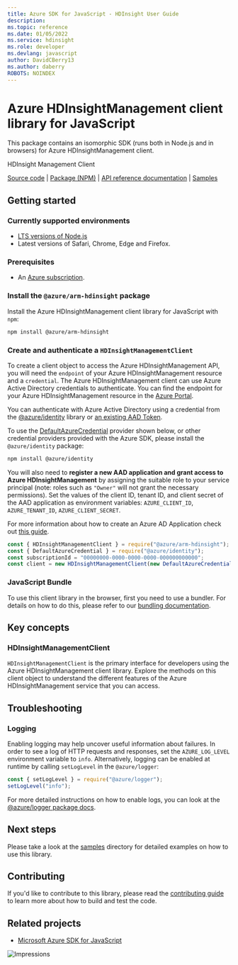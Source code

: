 ```yaml
---
title: Azure SDK for JavaScript - HDInsight User Guide
description: 
ms.topic: reference
ms.date: 01/05/2022
ms.service: hdinsight
ms.role: developer
ms.devlang: javascript
author: DavidCBerry13
ms.author: daberry
ROBOTS: NOINDEX
---
```

# Azure HDInsightManagement client library for JavaScript

This package contains an isomorphic SDK (runs both in Node.js and in browsers) for Azure HDInsightManagement client.

HDInsight Management Client

[Source code](https://github.com/Azure/azure-sdk-for-js/tree/main/sdk/hdinsight/arm-hdinsight) |
[Package (NPM)](https://www.npmjs.com/package/@azure/arm-hdinsight) |
[API reference documentation](https://docs.microsoft.com/javascript/api/@azure/arm-hdinsight) |
[Samples](https://github.com/Azure-Samples/azure-samples-js-management)

## Getting started

### Currently supported environments

- [LTS versions of Node.js](https://nodejs.org/about/releases/)
- Latest versions of Safari, Chrome, Edge and Firefox.

### Prerequisites

- An [Azure subscription][azure_sub].

### Install the `@azure/arm-hdinsight` package

Install the Azure HDInsightManagement client library for JavaScript with `npm`:

```bash
npm install @azure/arm-hdinsight
```

### Create and authenticate a `HDInsightManagementClient`

To create a client object to access the Azure HDInsightManagement API, you will need the `endpoint` of your Azure HDInsightManagement resource and a `credential`. The Azure HDInsightManagement client can use Azure Active Directory credentials to authenticate.
You can find the endpoint for your Azure HDInsightManagement resource in the [Azure Portal][azure_portal].

You can authenticate with Azure Active Directory using a credential from the [@azure/identity][azure_identity] library or [an existing AAD Token](https://github.com/Azure/azure-sdk-for-js/blob/master/sdk/identity/identity/samples/AzureIdentityExamples.md#authenticating-with-a-pre-fetched-access-token).

To use the [DefaultAzureCredential][defaultazurecredential] provider shown below, or other credential providers provided with the Azure SDK, please install the `@azure/identity` package:

```bash
npm install @azure/identity
```

You will also need to **register a new AAD application and grant access to Azure HDInsightManagement** by assigning the suitable role to your service principal (note: roles such as `"Owner"` will not grant the necessary permissions).
Set the values of the client ID, tenant ID, and client secret of the AAD application as environment variables: `AZURE_CLIENT_ID`, `AZURE_TENANT_ID`, `AZURE_CLIENT_SECRET`.

For more information about how to create an Azure AD Application check out [this guide](https://docs.microsoft.com/azure/active-directory/develop/howto-create-service-principal-portal).

```javascript
const { HDInsightManagementClient } = require("@azure/arm-hdinsight");
const { DefaultAzureCredential } = require("@azure/identity");
const subscriptionId = "00000000-0000-0000-0000-000000000000";
const client = new HDInsightManagementClient(new DefaultAzureCredential(), subscriptionId);
```


### JavaScript Bundle
To use this client library in the browser, first you need to use a bundler. For details on how to do this, please refer to our [bundling documentation](https://aka.ms/AzureSDKBundling).

## Key concepts

### HDInsightManagementClient

`HDInsightManagementClient` is the primary interface for developers using the Azure HDInsightManagement client library. Explore the methods on this client object to understand the different features of the Azure HDInsightManagement service that you can access.

## Troubleshooting

### Logging

Enabling logging may help uncover useful information about failures. In order to see a log of HTTP requests and responses, set the `AZURE_LOG_LEVEL` environment variable to `info`. Alternatively, logging can be enabled at runtime by calling `setLogLevel` in the `@azure/logger`:

```javascript
const { setLogLevel } = require("@azure/logger");
setLogLevel("info");
```

For more detailed instructions on how to enable logs, you can look at the [@azure/logger package docs](https://github.com/Azure/azure-sdk-for-js/tree/main/sdk/core/logger).

## Next steps

Please take a look at the [samples](https://github.com/Azure-Samples/azure-samples-js-management) directory for detailed examples on how to use this library.

## Contributing

If you'd like to contribute to this library, please read the [contributing guide](https://github.com/Azure/azure-sdk-for-js/blob/main/CONTRIBUTING.md) to learn more about how to build and test the code.

## Related projects

- [Microsoft Azure SDK for JavaScript](https://github.com/Azure/azure-sdk-for-js)

![Impressions](https://azure-sdk-impressions.azurewebsites.net/api/impressions/azure-sdk-for-js%2Fsdk%2Fhdinsight%2Farm-hdinsight%2FREADME.png)

[azure_cli]: https://docs.microsoft.com/cli/azure
[azure_sub]: https://azure.microsoft.com/free/
[azure_sub]: https://azure.microsoft.com/free/
[azure_portal]: https://portal.azure.com
[azure_identity]: https://github.com/Azure/azure-sdk-for-js/tree/main/sdk/identity/identity
[defaultazurecredential]: https://github.com/Azure/azure-sdk-for-js/tree/main/sdk/identity/identity#defaultazurecredential
